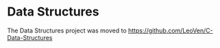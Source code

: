 # Data Structures

The Data Structures project was moved to https://github.com/LeoVen/C-Data-Structures